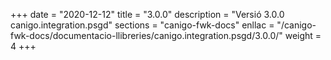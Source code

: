 +++
date        = "2020-12-12"
title       = "3.0.0"
description = "Versió 3.0.0 canigo.integration.psgd"
sections    = "canigo-fwk-docs"
enllac		= "/canigo-fwk-docs/documentacio-llibreries/canigo.integration.psgd/3.0.0/"
weight		= 4
+++
